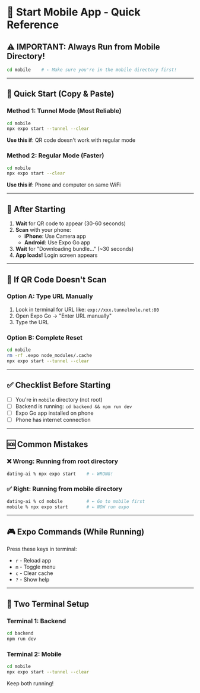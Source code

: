 # 🚀 Start Mobile App - Quick Reference

## ⚠️ IMPORTANT: Always Run from Mobile Directory!

```bash
cd mobile    # ← Make sure you're in the mobile directory first!
```

---

## 🎯 Quick Start (Copy & Paste)

### Method 1: Tunnel Mode (Most Reliable)

```bash
cd mobile
npx expo start --tunnel --clear
```

**Use this if**: QR code doesn't work with regular mode

### Method 2: Regular Mode (Faster)

```bash
cd mobile
npx expo start --clear
```

**Use this if**: Phone and computer on same WiFi

---

## 📱 After Starting

1. **Wait** for QR code to appear (30-60 seconds)
2. **Scan** with your phone:
   - **iPhone**: Use Camera app
   - **Android**: Use Expo Go app
3. **Wait** for "Downloading bundle..." (~30 seconds)
4. **App loads!** Login screen appears

---

## 🔧 If QR Code Doesn't Scan

### Option A: Type URL Manually
1. Look in terminal for URL like: `exp://xxx.tunnelmole.net:80`
2. Open Expo Go → "Enter URL manually"
3. Type the URL

### Option B: Complete Reset
```bash
cd mobile
rm -rf .expo node_modules/.cache
npx expo start --tunnel --clear
```

---

## ✅ Checklist Before Starting

- [ ] You're in `mobile` directory (not root)
- [ ] Backend is running: `cd backend && npm run dev`
- [ ] Expo Go app installed on phone
- [ ] Phone has internet connection

---

## 🆘 Common Mistakes

### ❌ Wrong: Running from root directory
```bash
dating-ai % npx expo start    # ← WRONG!
```

### ✅ Right: Running from mobile directory
```bash
dating-ai % cd mobile         # ← Go to mobile first
mobile % npx expo start       # ← NOW run expo
```

---

## 🎮 Expo Commands (While Running)

Press these keys in terminal:
- `r` - Reload app
- `m` - Toggle menu
- `c` - Clear cache
- `?` - Show help

---

## 📝 Two Terminal Setup

### Terminal 1: Backend
```bash
cd backend
npm run dev
```

### Terminal 2: Mobile  
```bash
cd mobile
npx expo start --tunnel --clear
```

Keep both running!


